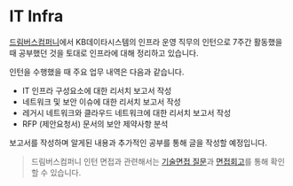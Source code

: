 # IT Infra

[드림버스컴퍼니](https://comento.kr/career/dreamverse/kbds-1)에서 KB데이타시스템의 인프라 운영 직무의 인턴으로 7주간 활동했을 때 공부했던 것을 토대로 인프라에 대해 정리하고 있습니다.

인턴을 수행했을 때 주요 업무 내역은 다음과 같습니다.

- IT 인프라 구성요소에 대한 리서치 보고서 작성
- 네트워크 및 보안 이슈에 대한 리서치 보고서 작성
- 레거시 네트워크와 클라우드 네트워크에 대한 리서치 보고서 작성
- RFP (제안요청서) 문서의 보안 제약사항 분석

보고서를 작성하며 알게된 내용과 추가적인 공부를 통해 글을 작성할 예정입니다.

> 드림버스컴퍼니 인턴 면접과 관련해서는 [기술면접 질문](https://github.com/Ohjiwoo-lab/TIL/blob/main/Non-category/dreamverse_company_interview.md)과 [면접회고](https://velog.io/@jiwoo_048/KBDS-dreamverse-company)를 통해 확인할 수 있습니다.
